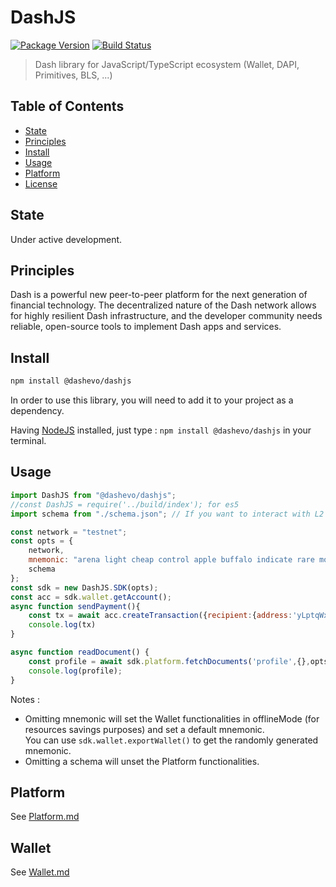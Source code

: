 # DashJS

[![Package Version](https://img.shields.io/github/package-json/v/dashevo/dashjs.svg?&style=flat-square)](https://www.npmjs.org/package/@dashevo/dashjs)
[![Build Status](https://img.shields.io/travis/com/dashevo/dashjs.svg?branch=master&style=flat-square)](https://travis-ci.com/dashevo/dashjs)

> Dash library for JavaScript/TypeScript ecosystem (Wallet, DAPI, Primitives, BLS, ...)


## Table of Contents

- [State](#state)
- [Principles](#principles)
- [Install](#install)
- [Usage](#usage)
- [Platform](#platform)
- [License](#license)

## State

Under active development.

## Principles

Dash is a powerful new peer-to-peer platform for the next generation of financial technology. The decentralized nature of the Dash network allows for highly resilient Dash infrastructure, and the developer community needs reliable, open-source tools to implement Dash apps and services.

## Install

```sh
npm install @dashevo/dashjs
```

In order to use this library, you will need to add it to your project as a dependency.

Having [NodeJS](https://nodejs.org/) installed, just type : `npm install @dashevo/dashjs` in your terminal.

## Usage

```js
import DashJS from "@dashevo/dashjs"; 
//const DashJS = require('../build/index'); for es5
import schema from "./schema.json"; // If you want to interact with L2 (DPA)

const network = "testnet";
const opts = {
    network,
    mnemonic: "arena light cheap control apple buffalo indicate rare motor valid accident isolate",
    schema
};
const sdk = new DashJS.SDK(opts);
const acc = sdk.wallet.getAccount();
async function sendPayment(){
    const tx = await acc.createTransaction({recipient:{address:'yLptqWxjgTxtwKJuLHoGY222NnoeqYuN8h', amount:0.12}})
    console.log(tx)
}

async function readDocument() {
    const profile = await sdk.platform.fetchDocuments('profile',{},opts)
    console.log(profile);
}
```

Notes : 

- Omitting mnemonic will set the Wallet functionalities in offlineMode (for resources savings purposes) and set a default mnemonic.  
 You can use `sdk.wallet.exportWallet()` to get the randomly generated mnemonic.
- Omitting a schema will unset the Platform functionalities.

## Platform

See [Platform.md](/docs/Platform.md)

## Wallet

See [Wallet.md](/docs/Wallet.md)

